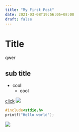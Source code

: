 ```yaml
---
title: "My First Post"
date: 2021-03-08T19:56:05+08:00
draft: false
---
```


# Title
qwer
## sub title
- cool
    - cool

[click](https://www.youtube.com/)
![](http://images.unsplash.com/photo-1529736576495-1ed4a29ca7e1?crop=entropy&cs=tinysrgb&fit=max&fm=jpg&ixid=MXwxMjA3fDB8MXxhbGx8fHx8fHx8fA&ixlib=rb-1.2.1&q=80&w=1080)
![]()
```c
#include<stdio.h>
printf("Hello world");
```
![](https://i.imgur.com/xZIETC1.jpg)